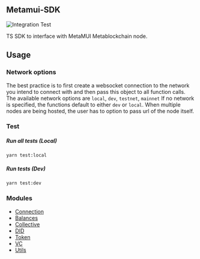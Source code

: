 ## Metamui-SDK
![Integration Test](https://github.com/SovereignWallet-Network/metamui-sdk/actions/workflows/node.js.yml/badge.svg)
<!-- [![npm version](https://badge.fury.io/js/metamui-sdk.svg)](https://badge.fury.io/js/metamui-sdk) -->

TS SDK to interface with MetaMUI Metablockchain node.

<!-- ## Install
```
npm install metamui-sdk
``` -->

## Usage  

### Network options

The best practice is to first create a websocket connection to the network you intend to connect with and then
pass this object to all function calls.
The available network options are `local`, `dev`, `testnet`, `mainnet`
If no network is specified, the functions default to either `dev` or `local`. 
When multiple nodes are being hosted, the user has to option to pass url of the node itself.

### Test

##### Run all tests (Local)
```
yarn test:local
```
##### Run tests (Dev)
```
yarn test:dev
```

### Modules

- <a href="https://github.com/SovereignWallet-Network/metamui-sdk/blob/main/docs/connection.md">Connection</a>
- <a href="https://github.com/SovereignWallet-Network/metamui-sdk/blob/main/docs/balances.md">Balances</a>
- <a href="https://github.com/SovereignWallet-Network/metamui-sdk/blob/main/docs/collective.md">Collective</a>
- <a href="https://github.com/SovereignWallet-Network/metamui-sdk/blob/main/docs/did.md">DID</a>
- <a href="https://github.com/SovereignWallet-Network/metamui-sdk/blob/main/docs/token.md">Token</a>
- <a href="https://github.com/SovereignWallet-Network/metamui-sdk/blob/main/docs/vc.md">VC</a>
- <a href="https://github.com/SovereignWallet-Network/metamui-sdk/blob/main/docs/utils.md">Utils</a>